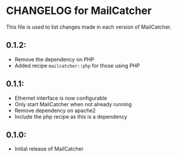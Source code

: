 # CHANGELOG for MailCatcher

This file is used to list changes made in each version of MailCatcher.

## 0.1.2:

* Remove the dependency on PHP
* Added recipe ```mailcatcher::php``` for those using PHP

## 0.1.1:

* Ethernet interface is now configurable
* Only start MailCatcher when not already running
* Remove dependency on apache2
* Include the php recipe as this is a dependency

## 0.1.0:

* Initial release of MailCatcher
